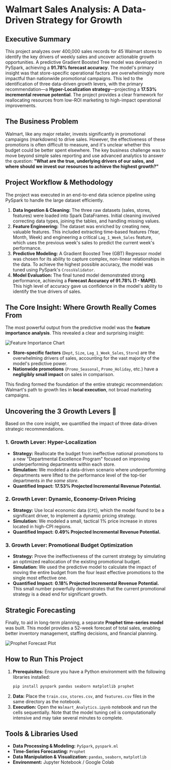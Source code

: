 # Walmart Sales Analysis: A Data-Driven Strategy for Growth

## Executive Summary
This project analyzes over 400,000 sales records for 45 Walmart stores to identify the key drivers of weekly sales and uncover actionable growth opportunities. A predictive Gradient Boosted Tree model was developed in PySpark, achieving a **91.78% forecast accuracy**. The model's primary insight was that store-specific operational factors are overwhelmingly more impactful than nationwide promotional campaigns. This led to the identification of three data-driven growth levers, with the primary recommendation—a **Hyper-Localization strategy**—projecting a **17.53% incremental revenue potential**. The project provides a clear framework for reallocating resources from low-ROI marketing to high-impact operational improvements.

## The Business Problem
Walmart, like any major retailer, invests significantly in promotional campaigns (markdowns) to drive sales. However, the effectiveness of these promotions is often difficult to measure, and it's unclear whether this budget could be better spent elsewhere. The key business challenge was to move beyond simple sales reporting and use advanced analytics to answer the question: **"What are the true, underlying drivers of our sales, and where should we invest our resources to achieve the highest growth?"**

## Project Workflow & Methodology
The project was executed in an end-to-end data science pipeline using PySpark to handle the large dataset efficiently.

1.  **Data Ingestion & Cleaning:** The three raw datasets (sales, stores, features) were loaded into Spark DataFrames. Initial cleaning involved correcting data types, joining the tables, and handling missing values.
2.  **Feature Engineering:** The dataset was enriched by creating new, valuable features. This included extracting time-based features (Year, Month, Week) and engineering a critical `Lag_1_Week_Sales` feature, which uses the previous week's sales to predict the current week's performance.
3.  **Predictive Modeling:** A Gradient Boosted Tree (GBT) Regressor model was chosen for its ability to capture complex, non-linear relationships in the data. To achieve the highest possible accuracy, the model was tuned using PySpark's `CrossValidator`.
4.  **Model Evaluation:** The final tuned model demonstrated strong performance, achieving a **Forecast Accuracy of 91.78% (1 - MAPE)**. This high level of accuracy gave us confidence in the model's ability to identify the true drivers of sales.

## The Core Insight: Where Growth Really Comes From
The most powerful output from the predictive model was the **feature importance analysis**. This revealed a clear and surprising insight:

![Feature Importance Chart](images/feature_importance.png)

* **Store-specific factors** (`Dept`, `Size`, `Lag_1_Week_Sales`, `Store`) are the overwhelming drivers of sales, accounting for the vast majority of the model's predictive power.
* **Nationwide promotions** (`Promo_Seasonal`, `Promo_Holiday`, etc.) have a **negligibly small impact** on sales in comparison.

This finding formed the foundation of the entire strategic recommendation: Walmart's path to growth lies in **local execution**, not broad marketing campaigns.

## Uncovering the 3 Growth Levers 🎯
Based on the core insight, we quantified the impact of three data-driven strategic recommendations.

### 1. Growth Lever: Hyper-Localization
* **Strategy:** Reallocate the budget from ineffective national promotions to a new "Departmental Excellence Program" focused on improving underperforming departments within each store.
* **Simulation:** We modeled a data-driven scenario where underperforming departments were lifted to the performance level of the top-tier departments *in the same store*.
* **Quantified Impact:** **17.53% Projected Incremental Revenue Potential.**

### 2. Growth Lever: Dynamic, Economy-Driven Pricing
* **Strategy:** Use local economic data (`CPI`), which the model found to be a significant driver, to implement a dynamic pricing strategy.
* **Simulation:** We modeled a small, tactical 1% price increase in stores located in high-CPI regions.
* **Quantified Impact:** **0.49% Projected Incremental Revenue Potential.**

### 3. Growth Lever: Promotional Budget Optimization
* **Strategy:** Prove the ineffectiveness of the current strategy by simulating an optimized reallocation of the existing promotional budget.
* **Simulation:** We used the predictive model to calculate the impact of moving the entire budget from the four least effective promotions to the single most effective one.
* **Quantified Impact:** **0.18% Projected Incremental Revenue Potential.** This small number powerfully demonstrates that the current promotional strategy is a dead end for significant growth.

## Strategic Forecasting
Finally, to aid in long-term planning, a separate **Prophet time-series model** was built. This model provides a 52-week forecast of total sales, enabling better inventory management, staffing decisions, and financial planning.

![Prophet Forecast Plot](images/prophet_forecast.png)

## How to Run This Project
1.  **Prerequisites:** Ensure you have a Python environment with the following libraries installed:
    ```bash
    pip install pyspark pandas seaborn matplotlib prophet
    ```
2.  **Data:** Place the `train.csv`, `stores.csv`, and `features.csv` files in the same directory as the notebook.
3.  **Execution:** Open the `Walmart_Analytics.ipynb` notebook and run the cells sequentially. Note that the model tuning cell is computationally intensive and may take several minutes to complete.

## Tools & Libraries Used
* **Data Processing & Modeling:** `PySpark`, `pyspark.ml`
* **Time-Series Forecasting:** `Prophet`
* **Data Manipulation & Visualization:** `pandas`, `seaborn`, `matplotlib`
* **Environment:** Jupyter Notebook / Google Colab
